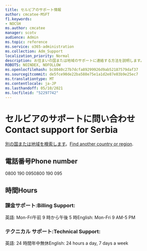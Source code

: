 ```yaml
---
title: セルビアのサポート情報
author: cmcatee-MSFT
f1.keywords:
- NOCSH
ms.author: cmcatee
manager: scotv
audience: Admin
ms.topic: reference
ms.service: o365-administration
ms.collection: Adm_Support
localization_priority: Normal
description: お住まいの国または地域のサポートに連絡する方法を説明します。
ROBOTS: NOINDEX, NOFOLLOW
ms.openlocfilehash: bc8040c27b7dcfa89299926d9ab52187579daf37
ms.sourcegitcommit: de5fce90de22ba588e75e1a1d2e87e03b9e25ec7
ms.translationtype: MT
ms.contentlocale: ja-JP
ms.lasthandoff: 05/10/2021
ms.locfileid: "52297742"
---
```

# <a name="contact-support-for-serbia"></a><span data-ttu-id="2c29f-103">セルビアのサポートに問い合わせ</span><span class="sxs-lookup"><span data-stu-id="2c29f-103">Contact support for Serbia</span></span>

<span data-ttu-id="2c29f-104">[別の国または地域を検索します](../../business-video/get-help-support.md)。</span><span class="sxs-lookup"><span data-stu-id="2c29f-104">[Find another country or region](../../business-video/get-help-support.md).</span></span>

## <a name="phone-number"></a><span data-ttu-id="2c29f-105">電話番号</span><span class="sxs-lookup"><span data-stu-id="2c29f-105">Phone number</span></span>
<span data-ttu-id="2c29f-106">0800 190 095</span><span class="sxs-lookup"><span data-stu-id="2c29f-106">0800 190 095</span></span>

## <a name="hours"></a><span data-ttu-id="2c29f-107">時間</span><span class="sxs-lookup"><span data-stu-id="2c29f-107">Hours</span></span>
### <a name="billing-support"></a><span data-ttu-id="2c29f-108">課金サポート:</span><span class="sxs-lookup"><span data-stu-id="2c29f-108">Billing Support:</span></span>

<span data-ttu-id="2c29f-109">英語: Mon-Fri午前 9 時から午後 5 時</span><span class="sxs-lookup"><span data-stu-id="2c29f-109">English: Mon-Fri 9 AM-5 PM</span></span>

### <a name="technical-support"></a><span data-ttu-id="2c29f-110">テクニカル サポート:</span><span class="sxs-lookup"><span data-stu-id="2c29f-110">Technical Support:</span></span>

<span data-ttu-id="2c29f-111">英語: 24 時間年中無休</span><span class="sxs-lookup"><span data-stu-id="2c29f-111">English: 24 hours a day, 7 days a week</span></span>
